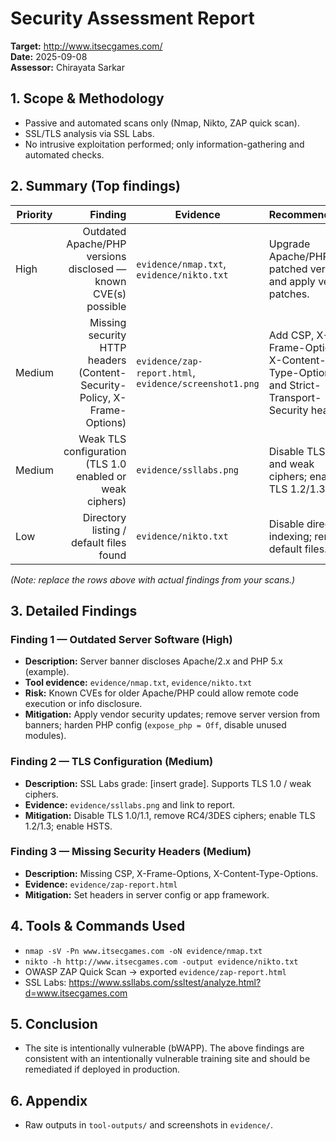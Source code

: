 # Security Assessment Report
**Target:** http://www.itsecgames.com/  
**Date:** 2025-09-08  
**Assessor:** Chirayata Sarkar

## 1. Scope & Methodology
- Passive and automated scans only (Nmap, Nikto, ZAP quick scan).
- SSL/TLS analysis via SSL Labs.
- No intrusive exploitation performed; only information-gathering and automated checks.

## 2. Summary (Top findings)
| Priority | Finding | Evidence | Recommendation |
|---|---:|---|---|
| High | Outdated Apache/PHP versions disclosed — known CVE(s) possible | `evidence/nmap.txt`, `evidence/nikto.txt` | Upgrade Apache/PHP to patched versions and apply vendor patches. |
| Medium | Missing security HTTP headers (Content-Security-Policy, X-Frame-Options) | `evidence/zap-report.html`, `evidence/screenshot1.png` | Add CSP, X-Frame-Options, X-Content-Type-Options, and Strict-Transport-Security headers. |
| Medium | Weak TLS configuration (TLS 1.0 enabled or weak ciphers) | `evidence/ssllabs.png` | Disable TLS <1.2 and weak ciphers; enable TLS 1.2/1.3 only. |
| Low | Directory listing / default files found | `evidence/nikto.txt` | Disable directory indexing; remove default files. |

*(Note: replace the rows above with actual findings from your scans.)*

## 3. Detailed Findings
### Finding 1 — Outdated Server Software (High)
- **Description:** Server banner discloses Apache/2.x and PHP 5.x (example).
- **Tool evidence:** `evidence/nmap.txt`, `evidence/nikto.txt`
- **Risk:** Known CVEs for older Apache/PHP could allow remote code execution or info disclosure.
- **Mitigation:** Apply vendor security updates; remove server version from banners; harden PHP config (`expose_php = Off`, disable unused modules).

### Finding 2 — TLS Configuration (Medium)
- **Description:** SSL Labs grade: [insert grade]. Supports TLS 1.0 / weak ciphers.
- **Evidence:** `evidence/ssllabs.png` and link to report.
- **Mitigation:** Disable TLS 1.0/1.1, remove RC4/3DES ciphers; enable TLS 1.2/1.3; enable HSTS.

### Finding 3 — Missing Security Headers (Medium)
- **Description:** Missing CSP, X-Frame-Options, X-Content-Type-Options.
- **Evidence:** `evidence/zap-report.html`
- **Mitigation:** Set headers in server config or app framework.

## 4. Tools & Commands Used
- `nmap -sV -Pn www.itsecgames.com -oN evidence/nmap.txt`
- `nikto -h http://www.itsecgames.com -output evidence/nikto.txt`
- OWASP ZAP Quick Scan → exported `evidence/zap-report.html`
- SSL Labs: https://www.ssllabs.com/ssltest/analyze.html?d=www.itsecgames.com

## 5. Conclusion
- The site is intentionally vulnerable (bWAPP). The above findings are consistent with an intentionally vulnerable training site and should be remediated if deployed in production.

## 6. Appendix
- Raw outputs in `tool-outputs/` and screenshots in `evidence/`.

